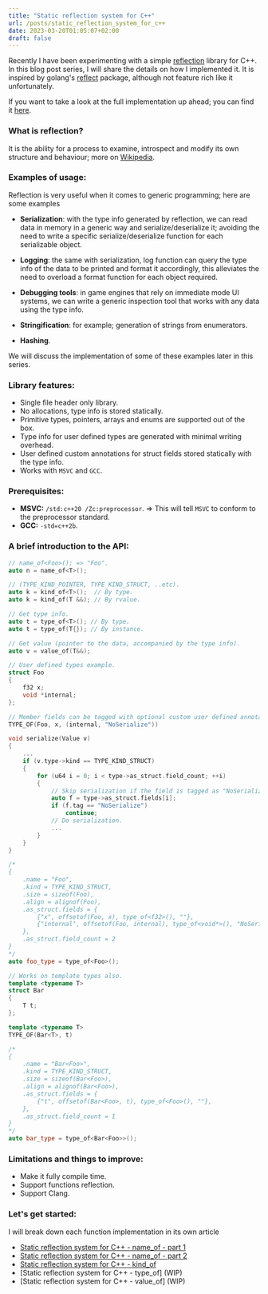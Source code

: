 ```yaml
---
title: "Static reflection system for C++"
url: /posts/static_reflection_system_for_c++
date: 2023-03-20T01:05:07+02:00
draft: false
---
```


Recently I have been experimenting with a simple [reflection](https://github.com/M-Fatah/reflect) library for C++. In this blog post series, I will share the details on how I implemented it. It is inspired by golang's [reflect](https://pkg.go.dev/reflect) package, although not feature rich like it unfortunately.

If you want to take a look at the full implementation up ahead; you can find it [here](https://github.com/M-Fatah/reflect/blob/main/reflect/reflect.h).

### What is reflection?
It is the ability for a process to examine, introspect and modify its own structure and behaviour; more on [Wikipedia](https://en.wikipedia.org/wiki/Reflective_programming).

### Examples of usage:
Reflection is very useful when it comes to generic programming; here are some examples
- **Serialization**: with the type info generated by reflection, we can read data in memory in a generic way and serialize/deserialize it; avoiding the need to write a specific serialize/deserialize function for each serializable object.

- **Logging**: the same with serialization, log function can query the type info of the data to be printed and format it accordingly, this alleviates the need to overload a format function for each object required.

- **Debugging tools**: in game engines that rely on immediate mode UI systems, we can write a generic inspection tool that works with any data using the type info.

- **Stringification**: for example; generation of strings from enumerators.

- **Hashing**.

We will discuss the implementation of some of these examples later in this series.

### Library features:
- Single file header only library.
- No allocations, type info is stored statically.
- Primitive types, pointers, arrays and enums are supported out of the box.
- Type info for user defined types are generated with minimal writing overhead.
- User defined custom annotations for struct fields stored statically with the type info.
- Works with `MSVC` and `GCC`.

### Prerequisites:
- **MSVC:** `/std:c++20 /Zc:preprocessor`. => This will tell `MSVC` to conform to the preprocessor standard.
- **GCC:** `-std=c++2b`.

### A brief introduction to the API:
```C++
// name_of<Foo>(); => "Foo".
auto n = name_of<T>();

// (TYPE_KIND_POINTER, TYPE_KIND_STRUCT, ..etc).
auto k = kind_of<T>();  // By type.
auto k = kind_of(T &&); // By rvalue.

// Get type info.
auto t = type_of<T>(); // By type.
auto t = type_of(T{}); // By instance.

// Get value (pointer to the data, accompanied by the type info).
auto v = value_of(T&&);

// User defined types example.
struct Foo
{
    f32 x;
    void *internal;
};

// Member fields can be tagged with optional custom user defined annotations.
TYPE_OF(Foo, x, (internal, "NoSerialize"))

void serialize(Value v)
{
    ...
    if (v.type->kind == TYPE_KIND_STRUCT)
    {
        for (u64 i = 0; i < type->as_struct.field_count; ++i)
        {
            // Skip serialization if the field is tagged as "NoSerialize".
            auto f = type->as_struct.fields[i];
            if (f.tag == "NoSerialize")
                continue;
            // Do serialization.
            ...
        }
    }
}

/*
{
    .name = "Foo",
    .kind = TYPE_KIND_STRUCT,
    .size = sizeof(Foo),
    .align = alignof(Foo),
    .as_struct.fields = {
        {"x", offsetof(Foo, x), type_of<f32>(), ""},
        {"internal", offsetof(Foo, internal), type_of<void*>(), "NoSerialize"}
    },
    .as_struct.field_count = 2
}
*/
auto foo_type = type_of<Foo>();

// Works on template types also.
template <typename T>
struct Bar
{
    T t;
};

template <typename T>
TYPE_OF(Bar<T>, t)

/*
{
    .name = "Bar<Foo>",
    .kind = TYPE_KIND_STRUCT,
    .size = sizeof(Bar<Foo>),
    .align = alignof(Bar<Foo>),
    .as_struct.fields = {
        {"t", offsetof(Bar<Foo>, t), type_of<Foo>(), ""},
    },
    .as_struct.field_count = 1
}
*/
auto bar_type = type_of<Bar<Foo>>();
```

### Limitations and things to improve:
- Make it fully compile time.
- Support functions reflection.
- Support Clang.

### Let's get started:
I will break down each function implementation in its own article
- [Static reflection system for C++ - name_of - part 1](https://M-Fatah.github.io/posts/static_reflection_system_for_c++_name_of_part_1)
- [Static reflection system for C++ - name_of - part 2](https://M-Fatah.github.io/posts/static_reflection_system_for_c++_name_of_part_2)
- [Static reflection system for C++ - kind_of](https://M-Fatah.github.io/posts/static_reflection_system_for_c++_kind_of)
- [Static reflection system for C++ - type_of] (WIP)
- [Static reflection system for C++ - value_of] (WIP)
